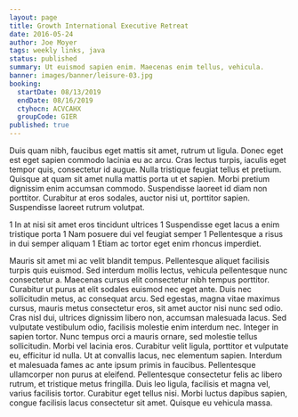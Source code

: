 ```yaml
---
layout: page
title: Growth International Executive Retreat
date: 2016-05-24
author: Joe Moyer
tags: weekly links, java
status: published
summary: Ut euismod sapien enim. Maecenas enim tellus, vehicula.
banner: images/banner/leisure-03.jpg
booking:
  startDate: 08/13/2019
  endDate: 08/16/2019
  ctyhocn: ACVCAHX
  groupCode: GIER
published: true
---
```

Duis quam nibh, faucibus eget mattis sit amet, rutrum ut ligula. Donec eget est eget sapien commodo lacinia eu ac arcu. Cras lectus turpis, iaculis eget tempor quis, consectetur id augue. Nulla tristique feugiat tellus et pretium. Quisque at quam sit amet nulla mattis porta ut et sapien. Morbi pretium dignissim enim accumsan commodo. Suspendisse laoreet id diam non porttitor. Curabitur at eros sodales, auctor nisi ut, porttitor sapien. Suspendisse laoreet rutrum volutpat.

1 In at nisi sit amet eros tincidunt ultrices
1 Suspendisse eget lacus a enim tristique porta
1 Nam posuere dui vel feugiat semper
1 Pellentesque a risus in dui semper aliquam
1 Etiam ac tortor eget enim rhoncus imperdiet.

Mauris sit amet mi ac velit blandit tempus. Pellentesque aliquet facilisis turpis quis euismod. Sed interdum mollis lectus, vehicula pellentesque nunc consectetur a. Maecenas cursus elit consectetur nibh tempus porttitor. Curabitur ut purus at elit sodales euismod nec eget ante. Duis nec sollicitudin metus, ac consequat arcu. Sed egestas, magna vitae maximus cursus, mauris metus consectetur eros, sit amet auctor nisi nunc sed odio. Cras nisl dui, ultrices dignissim libero non, accumsan malesuada lacus. Sed vulputate vestibulum odio, facilisis molestie enim interdum nec. Integer in sapien tortor. Nunc tempus orci a mauris ornare, sed molestie tellus sollicitudin. Morbi vel lacinia eros. Curabitur velit ligula, porttitor et vulputate eu, efficitur id nulla. Ut at convallis lacus, nec elementum sapien.
Interdum et malesuada fames ac ante ipsum primis in faucibus. Pellentesque ullamcorper non purus at eleifend. Pellentesque consectetur felis ac libero rutrum, et tristique metus fringilla. Duis leo ligula, facilisis et magna vel, varius facilisis tortor. Curabitur eget tellus nisi. Morbi luctus dapibus sapien, congue facilisis lacus consectetur sit amet. Quisque eu vehicula massa.
